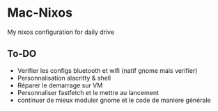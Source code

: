 # Mac-Nixos

My nixos configuration for daily drive

## To-DO

- Verifier les configs bluetooth et wifi (natif gnome mais verifier)
- Personnalisation alacritty & shell
- Réparer le demarrage sur VM
- Personnaliser fastfetch et le mettre au lancement
- continuer de mieux moduler gnome et le code de maniere générale